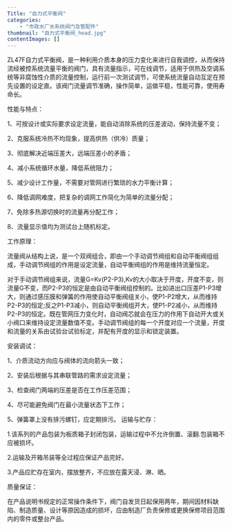 ```yaml
---
Title: "自力式平衡阀"
categories:
    - "市政水厂水系统阀门及管配件"
thumbnail: "自力式平衡阀_head.jpg"
contentImages: []
---
```

ZL47F自力式平衡阀，是一种利用介质本身的压力变化来进行自我调控，从而保持流经被控系统流量平衡的阀门，具有流量指示，可在线调节，适用于供热及空调系统等非腐蚀性介质的流量控制，运行前一次测试调节，可使系统流量自动互定在预先设置的设定直。该阀门流量调节准确，操作简单，运做平稳，性能可靠，使用寿命长。

性能与特点：

1、可按设计或实际要求设定流量，能自动消除系统的压差波动，保持流量不变；

2、克服系统冷热不均现象，提高供热（供冷）质量；

3、彻底解决近端压差大，远端压差小的矛盾；

4、减小系统循环水量，降低系统阻力；

5、减少设计工作量，不需要对管网进行繁琐的水力平衡计算；

6、降低调网难度，把复杂的调网工作简化为简单的流量分配；

7、免除多热源切换时的流量再分配工作；

8、流量显示值均为测试台上随机标定。

工作原理：

流量阀从结构上说，是一个双阀组合，即由一个手动调节阀组和自动平衡阀组组成，手动调节阀组的作用是设定流量，自动平衡阀组的作用是维持流量恒定。

对于手动调节阀组来说，流量G=Kv(P2-P3),Kv的大小取决于开度，开度不变，则流量G不变，而P2-P3的恒定是由自动平衡阀组控制的。比如进出口压差P1-P3增大，则通过感压膜和弹簧的作用使自动平衡阀组关小，使P1-P2增大，从而维持P2-P3的恒定;反之P1-P3减小，则自动平衡阀组开大，使P1-P2减小，从而维持P2-P3的恒定。既在管网压力变化时，自动阀芯就会在压力的作用下自动开大或关小阀口来维持设定流量数值不变。手动调节阀组的每一个开度对应一个流量，开度和流量的关系由试验台试验标定，并配有开度的显示和锁定装置。

安装调试：

1、介质流动方向应与阀体的流向箭头一致；

2、安装后根据与其串联管路的需求设定流量；

3、检查阀门两端的压差是否在工作压差范围；

4、尽可能避免阀门在最小流量状态下工作；

5、弹簧罩上没有排污螺钉，应定期排污。
运输与贮存：

1.该系列的产品包装为板质箱子封闭包装，运输过程中不允许倒置、滚翻.包装箱不应被损坏。

2.运输及开箱吊装等全过程应保证产品完好。

3.产品应贮存在室内，摆放整齐，不应放在露天浸、淋、晒。

质量保证：

在产品说明书规定的正常操作条件下，阀门自发货日起保用两年，期间因材料缺陷、制造质量、设计等原因造成的损坏，应由制造厂负责保修或更换保修项目范围内的零件或整台产品。



